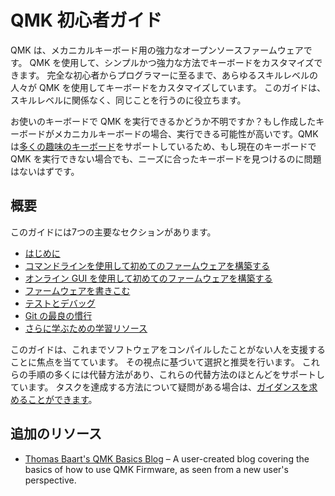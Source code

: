 # QMK 初心者ガイド

QMK は、メカニカルキーボード用の強力なオープンソースファームウェアです。 QMK を使用して、シンプルかつ強力な方法でキーボードをカスタマイズできます。 完全な初心者からプログラマーに至るまで、あらゆるスキルレベルの人々が QMK を使用してキーボードをカスタマイズしています。 このガイドは、スキルレベルに関係なく、同じことを行うのに役立ちます。

お使いのキーボードで QMK を実行できるかどうか不明ですか？もし作成したキーボードがメカニカルキーボードの場合、実行できる可能性が高いです。QMK は[多くの趣味のキーボード](http://qmk.fm/keyboards/)をサポートしているため、もし現在のキーボードで QMK を実行できない場合でも、ニーズに合ったキーボードを見つけるのに問題はないはずです。

## 概要

このガイドには7つの主要なセクションがあります。

* [はじめに](newbs_getting_started.md)
* [コマンドラインを使用して初めてのファームウェアを構築する](newbs_building_firmware.md)
* [オンライン GUI を使用して初めてのファームウェアを構築する](newbs_building_firmware_configurator.md)
* [ファームウェアを書きこむ](newbs_flashing.md)
* [テストとデバッグ](newbs_testing_debugging.md)
* [Git の最良の慣行](newbs_best_practices.md)
* [さらに学ぶための学習リソース](newbs_learn_more_resources.md)

このガイドは、これまでソフトウェアをコンパイルしたことがない人を支援することに焦点を当てています。 その視点に基づいて選択と推奨を行います。 これらの手順の多くには代替方法があり、これらの代替方法のほとんどをサポートしています。 タスクを達成する方法について疑問がある場合は、[ガイダンスを求めることができます](getting_started_getting_help.md)。

## 追加のリソース

* [Thomas Baart's QMK Basics Blog](https://thomasbaart.nl/category/mechanical-keyboards/firmware/qmk/qmk-basics/) – A user-created blog covering the basics of how to use QMK Firmware, as seen from a new user's perspective.
